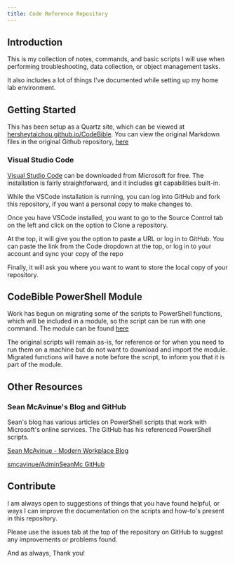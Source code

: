 ```yaml
---
title: Code Reference Repository
---
```


## Introduction

This is my collection of notes, commands, and basic scripts I will use when performing troubleshooting, data collection, or object management tasks.

It also includes a lot of things I've documented while setting up my home lab environment.

## Getting Started

This has been setup as a Quartz site, which can be viewed at [hersheytaichou.github.io/CodeBible](https://hersheytaichou.github.io/CodeBible). You can view the original Markdown files in the original Github repository, [here](https://github.com/HersheyTaichou/CodeBible)

### Visual Studio Code

[Visual Studio Code](https://code.visualstudio.com/) can be downloaded from Microsoft for free. The installation is fairly straightforward, and it includes git capabilities built-in.

While the VSCode installation is running, you can log into GitHub and fork this repository, if you want a personal copy to make changes to.

Once you have VSCode installed, you want to go to the Source Control tab on the left and click on the option to Clone a repository.

At the top, it will give you the option to paste a URL or log in to GitHub. You can paste the link from the Code dropdown at the top, or log in to your account and sync your copy of the repo

Finally, it will ask you where you want to want to store the local copy of your repository.

## CodeBible PowerShell Module

Work has begun on migrating some of the scripts to PowerShell functions, which will be included in a module, so the script can be run with one command. The module can be found [here](https://github.com/HersheyTaichou/CodeBible-Module)

The original scripts will remain as-is, for reference or for when you need to run them on a machine but do not want to download and import the module. Migrated functions will have a note before the script, to inform you that it is part of the module.

## Other Resources

### Sean McAvinue's Blog and GitHub

Sean's blog has various articles on PowerShell scripts that work with Microsoft's online services. The GitHub has his referenced PowerShell scripts.

[Sean McAvinue - Modern Workplace Blog](https://seanmcavinue.net/)

[smcavinue/AdminSeanMc GitHub](https://github.com/smcavinue/AdminSeanMc)

## Contribute

I am always open to suggestions of things that you have found helpful, or ways I can improve the documentation on the scripts and how-to's present in this repository.

Please use the issues tab at the top of the repository on GitHub to suggest any improvements or problems found.

And as always, Thank you!

